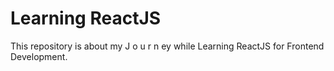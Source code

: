 # Learning ReactJS

This repository is about my J o u r n ey while Learning ReactJS for Frontend Development.



